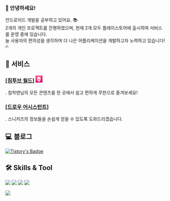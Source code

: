 ### 👋 안녕하세요!
안드로이드 개발을 공부하고 있어요. 📚  
2개의 개인 프로젝트를 진행하였으며, 현재 2개 모두 플레이스토어에 출시하여 서비스를 운영 중에 있습니다.  
늘 사용자의 편의성을 생각하며 더 나은 어플리케이션을 개발하고자 노력하고 있습니다! 🔥


## 📱 서비스
### [[침투브 월드]](https://play.google.com/store/apps/details?id=com.sghore.chimtubeworld&hl=ko-KR)        <img src='https://github.com/sghoregooteitehoo03/ChimtubeWorld/blob/master/image/logo.png' height="22"/>
. 침착맨님의 모든 콘텐츠를 한 곳에서 쉽고 편하게 무한으로 즐겨보세요!  

        
### [[드로우 어시스턴트]](https://play.google.com/store/apps/details?id=com.nikealarm.nikedrawalarm)  
. 스니커즈의 정보들을 손쉽게 얻을 수 있도록 도와드리겠습니다.


## 💻 블로그
[![Tistory's Badge](https://github-readme-tistory-card.vercel.app/api/badge?name=Tistory)](https://devdevdevp.tistory.com/)


## 🛠️ Skills & Tool
<img src="https://img.shields.io/badge/MySQL-4479A1?style=circle&logo=mysql&logoColor=white"/>  <img src="https://img.shields.io/badge/Kotlin-7F52FF?style=circle&logo=Kotlin&logoColor=white"/>  <img src="https://img.shields.io/badge/Android-3DDC84?style=circle&logo=Android&logoColor=white"/>  <img src="https://img.shields.io/badge/Jetpack Compose-4285F4?style=circle&logo=jetpackcompose&logoColor=white"/>


<img src="https://img.shields.io/badge/Android Studio-3DDC84?style=circle&logo=androidstudio&logoColor=white"/>



<!--
**sghoregooteitehoo03/sghoregooteitehoo03** is a ✨ _special_ ✨ repository because its `README.md` (this file) appears on your GitHub profile.

Here are some ideas to get you started:

- 🔭 I’m currently working on ...
- 🌱 I’m currently learning ...
- 👯 I’m looking to collaborate on ...
- 🤔 I’m looking for help with ...
- 💬 Ask me about ...
- 📫 How to reach me: ...
- 😄 Pronouns: ...
- ⚡ Fun fact: ...
-->
